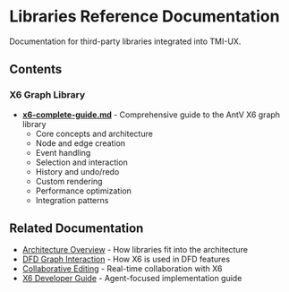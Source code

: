 # Libraries Reference Documentation

Documentation for third-party libraries integrated into TMI-UX.

## Contents

### X6 Graph Library

- **[x6-complete-guide.md](x6-complete-guide.md)** - Comprehensive guide to the AntV X6 graph library
  - Core concepts and architecture
  - Node and edge creation
  - Event handling
  - Selection and interaction
  - History and undo/redo
  - Custom rendering
  - Performance optimization
  - Integration patterns

## Related Documentation

- [Architecture Overview](../architecture/overview.md) - How libraries fit into the architecture
- [DFD Graph Interaction](../features/dfd-graph-interaction.md) - How X6 is used in DFD features
- [Collaborative Editing](../features/collaborative-editing.md) - Real-time collaboration with X6
- [X6 Developer Guide](../../agent/developers-guide-antvx6-graphing-library.md) - Agent-focused implementation guide
